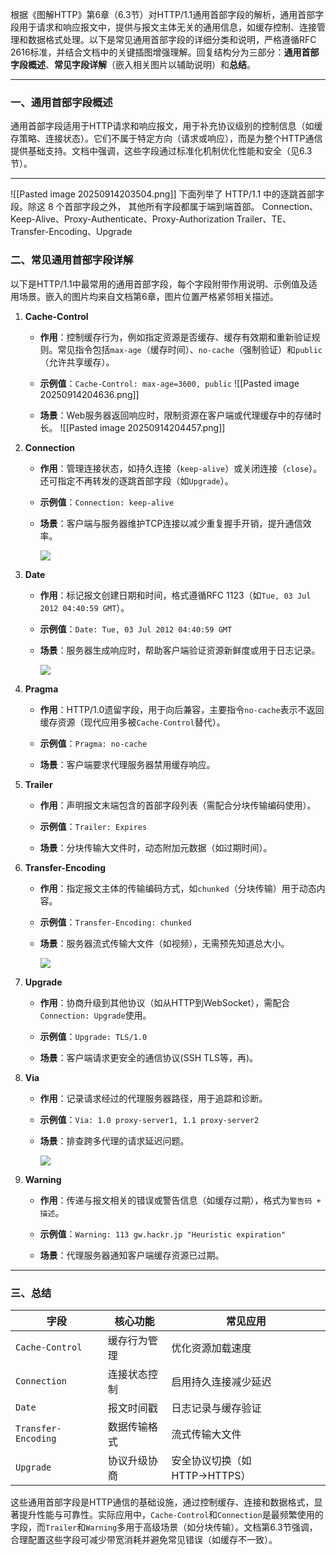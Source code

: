 根据《图解HTTP》第6章（6.3节）对HTTP/1.1通用首部字段的解析，通用首部字段用于请求和响应报文中，提供与报文主体无关的通用信息，如缓存控制、连接管理和数据格式处理。以下是常见通用首部字段的详细分类和说明，严格遵循RFC 2616标准，并结合文档中的关键插图增强理解。回复结构分为三部分：​**通用首部字段概述**、**常见字段详解**​（嵌入相关图片以辅助说明）和**总结**。

---

### ​**一、通用首部字段概述**​

通用首部字段适用于HTTP请求和响应报文，用于补充协议级别的控制信息（如缓存策略、连接状态）。它们不属于特定方向（请求或响应），而是为整个HTTP通信提供基础支持。文档中强调，这些字段通过标准化机制优化性能和安全（见6.3节）。

---
![[Pasted image 20250914203504.png]]
下面列举了 HTTP/1.1 中的逐跳首部字段。除这 8 个首部字段之外， 其他所有字段都属于端到端首部。 Connection、Keep-Alive、Proxy-Authenticate、Proxy-Authorization Trailer、TE、Transfer-Encoding、Upgrade

### ​**二、常见通用首部字段详解**​

以下是HTTP/1.1中最常用的通用首部字段，每个字段附带作用说明、示例值及适用场景。嵌入的图片均来自文档第6章，图片位置严格紧邻相关描述。

1. ​**Cache-Control**​
    
    - ​**作用**​：控制缓存行为，例如指定资源是否缓存、缓存有效期和重新验证规则。常见指令包括`max-age`（缓存时间）、`no-cache`（强制验证）和`public`（允许共享缓存）。
        
    - ​**示例值**​：`Cache-Control: max-age=3600, public`
    ![[Pasted image 20250914204636.png]]

        
    - ​**场景**​：Web服务器返回响应时，限制资源在客户端或代理缓存中的存储时长。
        ![[Pasted image 20250914204457.png]]
        
    
2. ​**Connection**​
    
    - ​**作用**​：管理连接状态，如持久连接（`keep-alive`）或关闭连接（`close`）。还可指定不再转发的逐跳首部字段（如`Upgrade`）。
        
    - ​**示例值**​：`Connection: keep-alive`
        
    - ​**场景**​：客户端与服务器维护TCP连接以减少重复握手开销，提升通信效率。
        
        ![](https://hunyuan-plugin-private-1258344706.cos.ap-nanjing.myqcloud.com/pdf_youtu/img/hy-20250914141649_e0d1c67c63455c2562f71481d7fc7a06-93-1.png?q-sign-algorithm=sha1&q-ak=AKID372nLgqocp7HZjfQzNcyGOMTN3Xp6FEA&q-sign-time=1757853527%3B2073213527&q-key-time=1757853527%3B2073213527&q-header-list=host&q-url-param-list=&q-signature=2b5c2c44988b4d8769547b6495393b52e1dce71f)
        
    
3. ​**Date**​
    
    - ​**作用**​：标记报文创建日期和时间，格式遵循RFC 1123（如`Tue, 03 Jul 2012 04:40:59 GMT`）。
        
    - ​**示例值**​：`Date: Tue, 03 Jul 2012 04:40:59 GMT`
        
    - ​**场景**​：服务器生成响应时，帮助客户端验证资源新鲜度或用于日志记录。
        
        ![](https://hunyuan-plugin-private-1258344706.cos.ap-nanjing.myqcloud.com/pdf_youtu/img/hy-20250914141649_e0d1c67c63455c2562f71481d7fc7a06-94-0.png?q-sign-algorithm=sha1&q-ak=AKID372nLgqocp7HZjfQzNcyGOMTN3Xp6FEA&q-sign-time=1757853534%3B2073213534&q-key-time=1757853534%3B2073213534&q-header-list=host&q-url-param-list=&q-signature=0d3ca9131351cd477cb0c42aa3b638d54c8c2243)
        
    
4. ​**Pragma**​
    
    - ​**作用**​：HTTP/1.0遗留字段，用于向后兼容，主要指令`no-cache`表示不返回缓存资源（现代应用多被`Cache-Control`替代）。
        
    - ​**示例值**​：`Pragma: no-cache`
        
    - ​**场景**​：客户端要求代理服务器禁用缓存响应。
        
    
5. ​**Trailer**​
    
    - ​**作用**​：声明报文末端包含的首部字段列表（需配合分块传输编码使用）。
        
    - ​**示例值**​：`Trailer: Expires`
        
    - ​**场景**​：分块传输大文件时，动态附加元数据（如过期时间）。
        
        
        
    
6. ​**Transfer-Encoding**​
    
    - ​**作用**​：指定报文主体的传输编码方式，如`chunked`（分块传输）用于动态内容。
        
    - ​**示例值**​：`Transfer-Encoding: chunked`
        
    - ​**场景**​：服务器流式传输大文件（如视频），无需预先知道总大小。
        
        ![](https://hunyuan-plugin-private-1258344706.cos.ap-nanjing.myqcloud.com/pdf_youtu/img/hy-20250914141649_e0d1c67c63455c2562f71481d7fc7a06-96-1.png?q-sign-algorithm=sha1&q-ak=AKID372nLgqocp7HZjfQzNcyGOMTN3Xp6FEA&q-sign-time=1757853547%3B2073213547&q-key-time=1757853547%3B2073213547&q-header-list=host&q-url-param-list=&q-signature=3b091c4aec6499fafcd8971905f97d2e37afba1d)
        
    
7. ​**Upgrade**​
    
    - ​**作用**​：协商升级到其他协议（如从HTTP到WebSocket），需配合`Connection: Upgrade`使用。
        
    - ​**示例值**​：`Upgrade: TLS/1.0`
        
    - ​**场景**​：客户端请求更安全的通信协议(SSH TLS等，再)。
        
8. ​**Via**​
    
    - ​**作用**​：记录请求经过的代理服务器路径，用于追踪和诊断。
        
    - ​**示例值**​：`Via: 1.0 proxy-server1, 1.1 proxy-server2`
        
    - ​**场景**​：排查跨多代理的请求延迟问题。
        
        ![](https://hunyuan-plugin-private-1258344706.cos.ap-nanjing.myqcloud.com/pdf_youtu/img/hy-20250914141649_e0d1c67c63455c2562f71481d7fc7a06-97-6.png?q-sign-algorithm=sha1&q-ak=AKID372nLgqocp7HZjfQzNcyGOMTN3Xp6FEA&q-sign-time=1757853557%3B2073213557&q-key-time=1757853557%3B2073213557&q-header-list=host&q-url-param-list=&q-signature=c8a4feab174f4c2f656e77945a5eb480ef0a1864)
        
    
9. ​**Warning**​
    
    - ​**作用**​：传递与报文相关的错误或警告信息（如缓存过期），格式为`警告码 + 描述`。
        
    - ​**示例值**​：`Warning: 113 gw.hackr.jp "Heuristic expiration"`
        
    - ​**场景**​：代理服务器通知客户端缓存资源已过期。
        
    

---

### ​**三、总结**​

|​**字段**​|​**核心功能**​|​**常见应用**​|
|---|---|---|
|`Cache-Control`|缓存行为管理|优化资源加载速度|
|`Connection`|连接状态控制|启用持久连接减少延迟|
|`Date`|报文时间戳|日志记录与缓存验证|
|`Transfer-Encoding`|数据传输格式|流式传输大文件|
|`Upgrade`|协议升级协商|安全协议切换（如HTTP→HTTPS）|

这些通用首部字段是HTTP通信的基础设施，通过控制缓存、连接和数据格式，显著提升性能与可靠性。实际应用中，`Cache-Control`和`Connection`是最频繁使用的字段，而`Trailer`和`Warning`多用于高级场景（如分块传输）。文档第6.3节强调，合理配置这些字段可减少带宽消耗并避免常见错误（如缓存不一致）。


